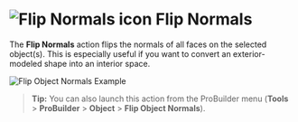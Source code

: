# ![Flip Normals icon](images/icons/Object_FlipNormals.png) Flip Normals

The __Flip Normals__ action flips the normals of all faces on the selected object(s). This is especially useful if you want to convert an exterior-modeled shape into an interior space.

![Flip Object Normals Example](images/FlipObjectNormals_Example.png)

> **Tip:** You can also launch this action from the ProBuilder menu (**Tools** > **ProBuilder** > **Object** > **Flip Object Normals**).
